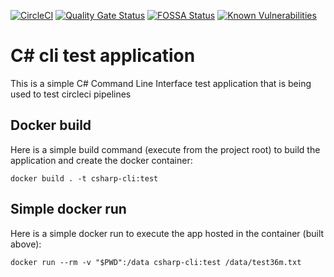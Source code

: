 [![CircleCI](https://circleci.com/gh/gm7/csharp-cli.svg?style=svg)](https://circleci.com/gh/gm7/csharp-cli) [![Quality Gate Status](https://sonarcloud.io/api/project_badges/measure?project=gm7_csharp-cli&metric=alert_status)](https://sonarcloud.io/dashboard?id=gm7_csharp-cli) [![FOSSA Status](https://app.fossa.com/api/projects/git%2Bgithub.com%2Fgm7%2Fcsharp-cli.svg?type=shield)](https://app.fossa.com/projects/git%2Bgithub.com%2Fgm7%2Fcsharp-cli?ref=badge_shield) [![Known Vulnerabilities](https://snyk.io/test/github/gm7/csharp-cli/badge.svg)](https://snyk.io/test/github/gm7/csharp-cli)

# C# cli test application

This is a simple C# Command Line Interface test application that is being used to test circleci pipelines

## Docker build
Here is a simple build command (execute from the project root) to build the application and create the docker container:
```
docker build . -t csharp-cli:test
```

## Simple docker run
Here is a simple docker run to execute the app hosted in the container (built above):
```
docker run --rm -v "$PWD":/data csharp-cli:test /data/test36m.txt
```


